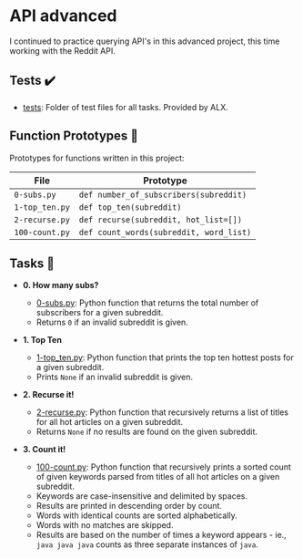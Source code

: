 # API advanced

I continued to practice querying API's in this advanced project, this time
working with the Reddit API.

## Tests :heavy_check_mark:

* [tests](./tests): Folder of test files for all tasks. Provided by ALX.

## Function Prototypes :floppy_disk:

Prototypes for functions written in this project:

| File           | Prototype                               |
| -------------- | --------------------------------------- |
| `0-subs.py`    | `def number_of_subscribers(subreddit)`  |
| `1-top_ten.py` | `def top_ten(subreddit)`                |
| `2-recurse.py` | `def recurse(subreddit, hot_list=[])`   |
| `100-count.py` | `def count_words(subreddit, word_list)` |

## Tasks :page_with_curl:

* **0. How many subs?**
  * [0-subs.py](./0-subs.py): Python function that returns the total number of
  subscribers for a given subreddit.
  * Returns `0` if an invalid subreddit is given.

* **1. Top Ten**
  * [1-top_ten.py](./1-top_ten.py): Python function that prints the top ten
  hottest posts for a given subreddit.
  * Prints `None` if an invalid subreddit is given.

* **2. Recurse it!**
  * [2-recurse.py](./2-recurse.py): Python function that recursively returns a
  list of titles for all hot articles on a given subreddit.
  * Returns `None` if no results are found on the given subreddit.

* **3. Count it!**
  * [100-count.py](./100-count.py): Python function that recursively prints a
  sorted count of given keywords parsed from titles of all hot articles on a given
  subreddit.
  * Keywords are case-insensitive and delimited by spaces.
  * Results are printed in descending order by count.
  * Words with identical counts are sorted alphabetically.
  * Words with no matches are skipped.
  * Results are based on the number of times a keyword appears - ie.,
  `java java java` counts as three separate instances of `java`.
  